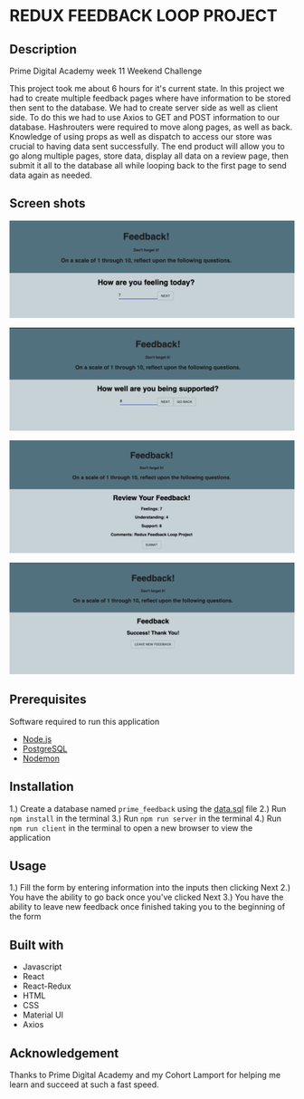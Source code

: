 # REDUX FEEDBACK LOOP PROJECT

## Description

Prime Digital Academy week 11 Weekend Challenge

This project took me about 6 hours for it's current state. In this project we had to create multiple feedback pages where have information to be stored then sent to the database. We had to create server side as well as client side. To do this we had to use Axios to GET and POST information to our database. Hashrouters were required to move along pages, as well as back. Knowledge of using props as well as dispatch to access our store was crucial to having data sent successfully. The end product will allow you to go along multiple pages, store data, display all data on a review page, then submit it all to the database all while looping back to the first page to send data again as needed.

## Screen shots

![](images/pic4.PNG)

![](images/pic3.PNG)

![](images/pic2.PNG)

![](images/pic1.PNG)

## Prerequisites 

Software required to run this application

* [Node.js](https://nodejs.org/en/)
* [PostgreSQL](https://www.postgresql.org/)
* [Nodemon](https://nodemon.io/)

## Installation

1.) Create a database named ```prime_feedback``` using the [data.sql](https://github.com/mshaokee/Feedback-Loop/blob/master/data.sql) file
2.) Run ```npm install``` in the terminal
3.) Run ```npm run server``` in the terminal
4.) Run ```npm run client``` in the terminal to open a new browser to view the application

## Usage

1.) Fill the form by entering information into the inputs then clicking Next
2.) You have the ability to go back once you've clicked Next
3.) You have the ability to leave new feedback once finished taking you to the beginning of the form

## Built with

* Javascript 
* React
* React-Redux 
* HTML 
* CSS 
* Material UI 
* Axios 

## Acknowledgement

Thanks to Prime Digital Academy and my Cohort Lamport for helping me learn and succeed at such a fast speed. 




